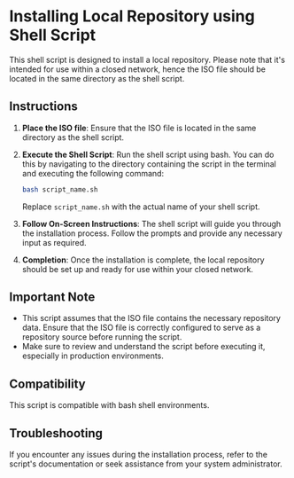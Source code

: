 # Installing Local Repository using Shell Script

This shell script is designed to install a local repository. Please note that it's intended for use within a closed network, hence the ISO file should be located in the same directory as the shell script.

## Instructions

1. **Place the ISO file**: Ensure that the ISO file is located in the same directory as the shell script.

2. **Execute the Shell Script**: Run the shell script using bash. You can do this by navigating to the directory containing the script in the terminal and executing the following command:

    ```bash
    bash script_name.sh
    ```

    Replace `script_name.sh` with the actual name of your shell script.

3. **Follow On-Screen Instructions**: The shell script will guide you through the installation process. Follow the prompts and provide any necessary input as required.

4. **Completion**: Once the installation is complete, the local repository should be set up and ready for use within your closed network.

## Important Note

- This script assumes that the ISO file contains the necessary repository data. Ensure that the ISO file is correctly configured to serve as a repository source before running the script.
- Make sure to review and understand the script before executing it, especially in production environments.

## Compatibility

This script is compatible with bash shell environments.

## Troubleshooting

If you encounter any issues during the installation process, refer to the script's documentation or seek assistance from your system administrator.

